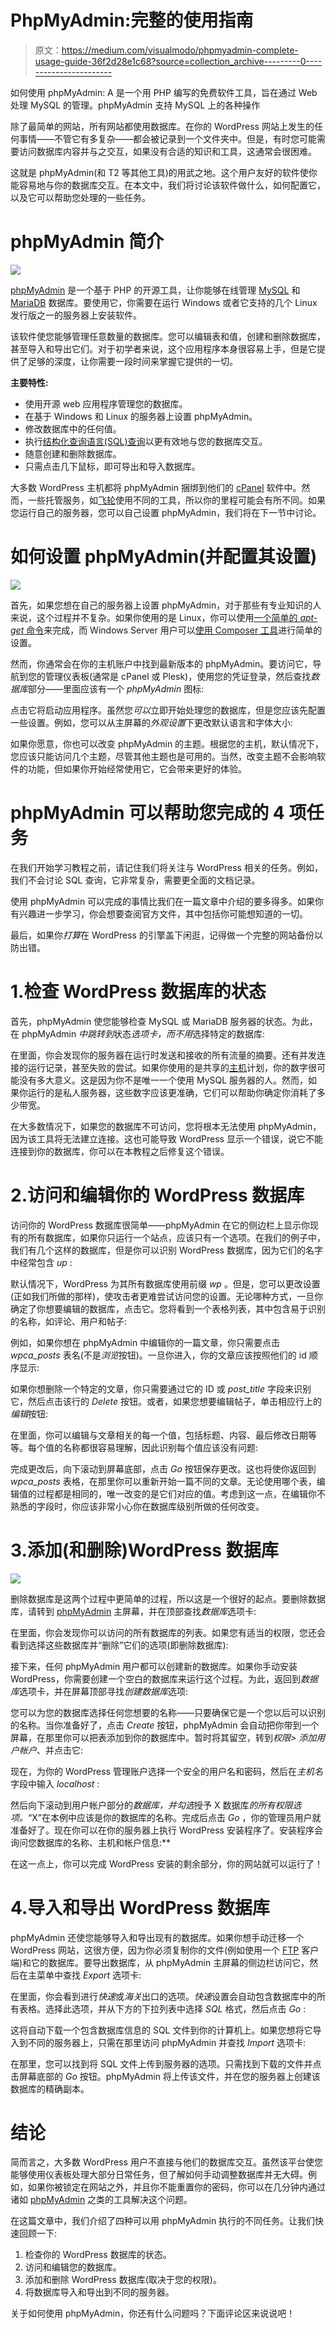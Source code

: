 # PhpMyAdmin:完整的使用指南

> 原文：<https://medium.com/visualmodo/phpmyadmin-complete-usage-guide-36f2d28e1c68?source=collection_archive---------0----------------------->

如何使用 phpMyAdmin: A 是一个用 PHP 编写的免费软件工具，旨在通过 Web 处理 MySQL 的管理。phpMyAdmin 支持 MySQL 上的各种操作

除了最简单的网站，所有网站都使用数据库。在你的 WordPress 网站上发生的任何事情——不管它有多复杂——都会被记录到一个文件夹中。但是，有时您可能需要访问数据库内容并与之交互，如果没有合适的知识和工具，这通常会很困难。

这就是 phpMyAdmin(和 T2 等其他工具)的用武之地。这个用户友好的软件使你能容易地与你的数据库交互。在本文中，我们将讨论该软件做什么，如何配置它，以及它可以帮助您处理的一些任务。

# phpMyAdmin 简介

![](img/77f5d5a9cf7f61ed57539c6f4abf9373.png)

[phpMyAdmin](https://www.phpmyadmin.net/) 是一个基于 PHP 的开源工具，让你能够在线管理 [MySQL](https://www.mysql.com/) 和 [MariaDB](https://mariadb.org/) 数据库。要使用它，你需要在运行 Windows 或者它支持的几个 Linux 发行版之一的服务器上安装软件。

该软件使您能够管理任意数量的数据库。您可以编辑表和值，创建和删除数据库，甚至导入和导出它们。对于初学者来说，这个应用程序本身很容易上手，但是它提供了足够的深度，让你需要一段时间来掌握它提供的一切。

**主要特性:**

*   使用开源 web 应用程序管理您的数据库。
*   在基于 Windows 和 Linux 的服务器上设置 phpMyAdmin。
*   修改数据库中的任何值。
*   执行[结构化查询语言(SQL)查询](https://technet.microsoft.com/en-us/library/bb264565%28v=sql.90%29.aspx?f=255&MSPPError=-2147217396)以更有效地与您的数据库交互。
*   随意创建和删除数据库。
*   只需点击几下鼠标，即可导出和导入数据库。

大多数 WordPress 主机都将 phpMyAdmin 捆绑到他们的 [cPanel](https://cpanel.com/) 软件中。然而，一些托管服务，如[飞轮](https://getflywheel.com/)使用不同的工具，所以你的里程可能会有所不同。如果您运行自己的服务器，您可以自己设置 phpMyAdmin，我们将在下一节中讨论。

# 如何设置 phpMyAdmin(并配置其设置)

![](img/f0c4038e106ef51d1ab26220a5e4c361.png)

首先，如果您想在自己的服务器上设置 phpMyAdmin，对于那些有专业知识的人来说，这个过程并不复杂。如果你使用的是 Linux，你可以使用[一个简单的 *apt-get* 命令](https://docs.phpmyadmin.net/en/latest/setup.html#linux-distributions)来完成，而 Windows Server 用户可以[使用 Composer 工具](https://docs.phpmyadmin.net/en/latest/setup.html#installing-on-windows)进行简单的设置。

然而，你通常会在你的主机账户中找到最新版本的 phpMyAdmin。要访问它，导航到您的管理仪表板(通常是 cPanel 或 Plesk)，使用您的凭证登录，然后查找*数据库*部分——里面应该有一个 *phpMyAdmin* 图标:

点击它将启动应用程序。虽然您*可以*立即开始处理您的数据库，但是您应该先配置一些设置。例如，您可以从主屏幕的*外观设置*下更改默认语言和字体大小:

如果你愿意，你也可以改变 phpMyAdmin 的主题。根据您的主机，默认情况下，您应该只能访问几个主题，尽管其他主题也是可用的。当然，改变主题不会影响软件的功能，但如果你开始经常使用它，它会带来更好的体验。

# phpMyAdmin 可以帮助您完成的 4 项任务

在我们开始学习教程之前，请记住我们将关注与 WordPress 相关的任务。例如，我们不会讨论 SQL 查询，它非常复杂，需要更全面的文档记录。

使用 phpMyAdmin 可以完成的事情比我们在一篇文章中介绍的要多得多。如果你有兴趣进一步学习，你会想要查阅官方文件，其中包括你可能想知道的一切。

最后，如果你*打算*在 WordPress 的引擎盖下闲逛，记得做一个完整的网站备份以防出错。

# 1.检查 WordPress 数据库的状态

首先，phpMyAdmin 使您能够检查 MySQL 或 MariaDB 服务器的状态。为此，在 phpMyAdmin *中跳转到*状态*选项卡，而不用*选择特定的数据库:

在里面，你会发现你的服务器在运行时发送和接收的所有流量的摘要。还有并发连接的运行记录，甚至失败的尝试。如果你使用的是共享的[主机](https://visualmodo.com/)计划，你的数字很可能没有多大意义。这是因为你不是唯一一个使用 MySQL 服务器的人。然而，如果你运行的是私人服务器，这些数字应该更准确，它们可以帮助你确定你消耗了多少带宽。

在大多数情况下，如果您的数据库不可访问，您将根本无法使用 phpMyAdmin，因为该工具将无法建立连接。这也可能导致 WordPress 显示一个错误，说它不能连接到你的数据库，你可以在本教程之后修复这个错误。

# 2.访问和编辑你的 WordPress 数据库

访问你的 WordPress 数据库很简单——phpMyAdmin 在它的侧边栏上显示你现有的所有数据库，如果你只运行一个站点，应该只有一个选项。在我们的例子中，我们有几个这样的数据库，但是你可以识别 WordPress 数据库，因为它们的名字中经常包含 *up* :

默认情况下，WordPress 为其所有数据库使用前缀 *wp* 。但是，您可以更改设置(正如我们所做的那样)，使攻击者更难尝试访问您的设置。无论哪种方式，一旦你确定了你想要编辑的数据库，点击它。您将看到一个表格列表，其中包含易于识别的名称，如评论、用户和帖子:

例如，如果你想在 phpMyAdmin 中编辑你的一篇文章，你只需要点击 *wpca_posts* 表名(不是*浏览*按钮)。一旦你进入，你的文章应该按照他们的 id 顺序显示:

如果你想删除一个特定的文章，你只需要通过它的 ID 或 *post_title* 字段来识别它，然后点击该行的 *Delete* 按钮。或者，如果您想要编辑帖子，单击相应行上的*编辑*按钮:

在里面，你可以编辑与文章相关的每一个值，包括标题、内容、最后修改日期等等。每个值的名称都很容易理解，因此识别每个值应该没有问题:

完成更改后，向下滚动到屏幕底部，点击 *Go* 按钮保存更改。这也将使你返回到 *wpca_posts* 表格，在那里你可以重新开始一篇不同的文章。无论使用哪个表，编辑值的过程都是相同的，唯一改变的是它们对应的值。考虑到这一点，在编辑你不熟悉的字段时，你应该非常小心你在数据库级别所做的任何改变。

# 3.添加(和删除)WordPress 数据库

![](img/56d85059a8e71ef3bc006c4adb136505.png)

删除数据库是这两个过程中更简单的过程，所以这是一个很好的起点。要删除数据库，请转到 [phpMyAdmin](https://visualmodo.com/) 主屏幕，并在顶部查找*数据库*选项卡:

在里面，你会发现你可以访问的所有数据库的列表。如果您有适当的权限，您还会看到选择这些数据库并“删除”它们的选项(即删除数据库):

接下来，任何 phpMyAdmin 用户都可以创建新的数据库。如果你手动安装 WordPress，你需要创建一个空白的数据库来运行这个过程。为此，返回到*数据库*选项卡，并在屏幕顶部寻找*创建数据库*选项:

您可以为您的数据库选择任何您想要的名称——只要确保它是一个您以后可以识别的名称。当你准备好了，点击 *Create* 按钮，phpMyAdmin 会自动把你带到一个屏幕，在那里你可以把表添加到你的数据库中。暂时将其留空，转到*权限>* *添加用户帐户*、并点击它:

现在，为你的 WordPress 管理账户选择一个安全的用户名和密码，然后在*主机名*字段中输入 *localhost* :

然后向下滚动到用户帐户部分的*数据库，并勾选*授予 X 数据库*的所有权限选项。*“X”在本例中应该是你的数据库的名称。完成后点击 *Go* ，你的管理员用户就准备好了。现在你可以在你的服务器上执行 WordPress 安装程序了。安装程序会询问您数据库的名称、主机和帐户信息:**

在这一点上，你可以完成 WordPress 安装的剩余部分，你的网站就可以运行了！

# 4.导入和导出 WordPress 数据库

phpMyAdmin 还使您能够导入和导出现有的数据库。如果你想手动迁移一个 WordPress 网站，这很方便，因为你必须复制你的文件(例如使用一个 [FTP](https://visualmodo.com/) 客户端)和它的数据库。要导出数据库，从 phpMyAdmin 主屏幕的侧边栏访问它，然后在主菜单中查找 *Export* 选项卡:

在里面，你会看到进行*快速*或*海关*出口的选项。*快速*设置会自动包含数据库中的所有表格。选择此选项，并从下方的下拉列表中选择 *SQL* 格式，然后点击 *Go* :

这将自动下载一个包含数据库信息的 SQL 文件到你的计算机上。如果您想将它导入到不同的服务器上，只需在那里访问 phpMyAdmin 并查找 *Import* 选项卡:

在那里，您可以找到将 SQL 文件上传到服务器的选项。只需找到下载的文件并点击屏幕底部的 *Go* 按钮。phpMyAdmin 将上传该文件，并在您的服务器上创建该数据库的精确副本。

# 结论

简而言之，大多数 WordPress 用户不直接与他们的数据库交互。虽然该平台使您能够使用仪表板处理大部分日常任务，但了解如何手动调整数据库并无大碍。例如，如果你被锁定在网站之外，并且你不能重置你的密码，你可以在几分钟内通过诸如 [phpMyAdmin](https://www.phpmyadmin.net/) 之类的工具解决这个问题。

在这篇文章中，我们介绍了四种可以用 phpMyAdmin 执行的不同任务。让我们快速回顾一下:

1.  检查你的 WordPress 数据库的状态。
2.  访问和编辑您的数据库。
3.  添加和删除 WordPress 数据库(取决于您的权限)。
4.  将数据库导入和导出到不同的服务器。

关于如何使用 phpMyAdmin，你还有什么问题吗？下面评论区来说说吧！